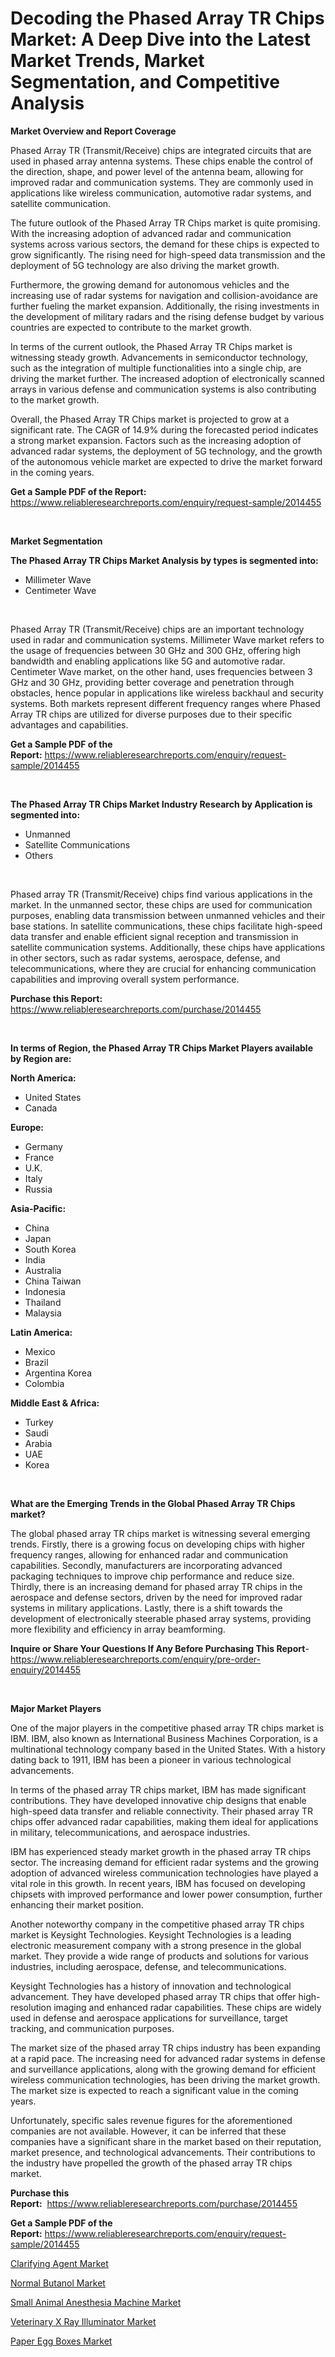 <p><h1>Decoding the Phased Array TR Chips Market: A Deep Dive into the Latest Market Trends, Market Segmentation, and Competitive Analysis</h1></p><p><strong>Market Overview and Report Coverage</strong></p>
<p><p>Phased Array TR (Transmit/Receive) chips are integrated circuits that are used in phased array antenna systems. These chips enable the control of the direction, shape, and power level of the antenna beam, allowing for improved radar and communication systems. They are commonly used in applications like wireless communication, automotive radar systems, and satellite communication.</p><p>The future outlook of the Phased Array TR Chips market is quite promising. With the increasing adoption of advanced radar and communication systems across various sectors, the demand for these chips is expected to grow significantly. The rising need for high-speed data transmission and the deployment of 5G technology are also driving the market growth.</p><p>Furthermore, the growing demand for autonomous vehicles and the increasing use of radar systems for navigation and collision-avoidance are further fueling the market expansion. Additionally, the rising investments in the development of military radars and the rising defense budget by various countries are expected to contribute to the market growth.</p><p>In terms of the current outlook, the Phased Array TR Chips market is witnessing steady growth. Advancements in semiconductor technology, such as the integration of multiple functionalities into a single chip, are driving the market further. The increased adoption of electronically scanned arrays in various defense and communication systems is also contributing to the market growth.</p><p>Overall, the Phased Array TR Chips market is projected to grow at a significant rate. The CAGR of 14.9% during the forecasted period indicates a strong market expansion. Factors such as the increasing adoption of advanced radar systems, the deployment of 5G technology, and the growth of the autonomous vehicle market are expected to drive the market forward in the coming years.</p></p>
<p><strong>Get a Sample PDF of the Report:</strong> <a href="https://www.reliableresearchreports.com/enquiry/request-sample/2014455">https://www.reliableresearchreports.com/enquiry/request-sample/2014455</a></p>
<p>&nbsp;</p>
<p><strong>Market Segmentation</strong></p>
<p><strong>The Phased Array TR Chips Market Analysis by types is segmented into:</strong></p>
<p><ul><li>Millimeter Wave</li><li>Centimeter Wave</li></ul></p>
<p>&nbsp;</p>
<p><p>Phased Array TR (Transmit/Receive) chips are an important technology used in radar and communication systems. Millimeter Wave market refers to the usage of frequencies between 30 GHz and 300 GHz, offering high bandwidth and enabling applications like 5G and automotive radar. Centimeter Wave market, on the other hand, uses frequencies between 3 GHz and 30 GHz, providing better coverage and penetration through obstacles, hence popular in applications like wireless backhaul and security systems. Both markets represent different frequency ranges where Phased Array TR chips are utilized for diverse purposes due to their specific advantages and capabilities.</p></p>
<p><strong>Get a Sample PDF of the Report:</strong>&nbsp;<a href="https://www.reliableresearchreports.com/enquiry/request-sample/2014455">https://www.reliableresearchreports.com/enquiry/request-sample/2014455</a></p>
<p>&nbsp;</p>
<p><strong>The Phased Array TR Chips Market Industry Research by Application is segmented into:</strong></p>
<p><ul><li>Unmanned</li><li>Satellite Communications</li><li>Others</li></ul></p>
<p>&nbsp;</p>
<p><p>Phased array TR (Transmit/Receive) chips find various applications in the market. In the unmanned sector, these chips are used for communication purposes, enabling data transmission between unmanned vehicles and their base stations. In satellite communications, these chips facilitate high-speed data transfer and enable efficient signal reception and transmission in satellite communication systems. Additionally, these chips have applications in other sectors, such as radar systems, aerospace, defense, and telecommunications, where they are crucial for enhancing communication capabilities and improving overall system performance.</p></p>
<p><strong>Purchase this Report:</strong>&nbsp; <a href="https://www.reliableresearchreports.com/purchase/2014455">https://www.reliableresearchreports.com/purchase/2014455</a></p>
<p>&nbsp;</p>
<p><strong>In terms of Region, the Phased Array TR Chips Market Players available by Region are:</strong></p>
<p>
    <p> <strong> North America: </strong>
        <ul>
            <li>United States</li>
            <li>Canada</li>
        </ul>
        </p> 
    <p> <strong> Europe: </strong>
        <ul>
            <li>Germany</li>
            <li>France</li>
            <li>U.K.</li>
            <li>Italy</li>
            <li>Russia</li>
        </ul>
        </p> 
    <p> <strong> Asia-Pacific: </strong>
        <ul>
            <li>China</li>
            <li>Japan</li>
            <li>South Korea</li>
            <li>India</li>
            <li>Australia</li>
            <li>China Taiwan</li>
            <li>Indonesia</li>
            <li>Thailand</li>
            <li>Malaysia</li>
        </ul>
        </p> 
    <p> <strong> Latin America: </strong>
        <ul>
            <li>Mexico</li>
            <li>Brazil</li>
            <li>Argentina Korea</li>
            <li>Colombia</li>
        </ul>
        </p> 
    <p> <strong> Middle East & Africa: </strong>
        <ul>
            <li>Turkey</li>
            <li>Saudi</li>
            <li>Arabia</li>
            <li>UAE</li>
            <li>Korea</li>
        </ul>
    </p>
    </p>
<p>&nbsp;</p>
<p><strong>What are the Emerging Trends in the Global Phased Array TR Chips market?</strong></p>
<p><p>The global phased array TR chips market is witnessing several emerging trends. Firstly, there is a growing focus on developing chips with higher frequency ranges, allowing for enhanced radar and communication capabilities. Secondly, manufacturers are incorporating advanced packaging techniques to improve chip performance and reduce size. Thirdly, there is an increasing demand for phased array TR chips in the aerospace and defense sectors, driven by the need for improved radar systems in military applications. Lastly, there is a shift towards the development of electronically steerable phased array systems, providing more flexibility and efficiency in array beamforming.</p></p>
<p><strong>Inquire or Share Your Questions If Any Before Purchasing This Report</strong>- <a href="https://www.reliableresearchreports.com/enquiry/pre-order-enquiry/2014455">https://www.reliableresearchreports.com/enquiry/pre-order-enquiry/2014455</a></p>
<p>&nbsp;</p>
<p><strong>Major Market Players</strong></p>
<p><p>One of the major players in the competitive phased array TR chips market is IBM. IBM, also known as International Business Machines Corporation, is a multinational technology company based in the United States. With a history dating back to 1911, IBM has been a pioneer in various technological advancements.</p><p>In terms of the phased array TR chips market, IBM has made significant contributions. They have developed innovative chip designs that enable high-speed data transfer and reliable connectivity. Their phased array TR chips offer advanced radar capabilities, making them ideal for applications in military, telecommunications, and aerospace industries.</p><p>IBM has experienced steady market growth in the phased array TR chips sector. The increasing demand for efficient radar systems and the growing adoption of advanced wireless communication technologies have played a vital role in this growth. In recent years, IBM has focused on developing chipsets with improved performance and lower power consumption, further enhancing their market position.</p><p>Another noteworthy company in the competitive phased array TR chips market is Keysight Technologies. Keysight Technologies is a leading electronic measurement company with a strong presence in the global market. They provide a wide range of products and solutions for various industries, including aerospace, defense, and telecommunications.</p><p>Keysight Technologies has a history of innovation and technological advancement. They have developed phased array TR chips that offer high-resolution imaging and enhanced radar capabilities. These chips are widely used in defense and aerospace applications for surveillance, target tracking, and communication purposes.</p><p>The market size of the phased array TR chips industry has been expanding at a rapid pace. The increasing need for advanced radar systems in defense and surveillance applications, along with the growing demand for efficient wireless communication technologies, has been driving the market growth. The market size is expected to reach a significant value in the coming years.</p><p>Unfortunately, specific sales revenue figures for the aforementioned companies are not available. However, it can be inferred that these companies have a significant share in the market based on their reputation, market presence, and technological advancements. Their contributions to the industry have propelled the growth of the phased array TR chips market.</p></p>
<p><strong>Purchase this Report:</strong>&nbsp;&nbsp;<a href="https://www.reliableresearchreports.com/purchase/2014455">https://www.reliableresearchreports.com/purchase/2014455</a></p>
<p></p>
<p><strong>Get a Sample PDF of the Report:</strong>&nbsp;<a href="https://www.reliableresearchreports.com/enquiry/request-sample/2014455">https://www.reliableresearchreports.com/enquiry/request-sample/2014455</a></p>
<p><p><a href="https://medium.com/@jensenklein/clarifying-agent-market-analysis-and-sze-forecasted-for-period-from-2023-to-2030-41c19a30005d">Clarifying Agent Market</a></p><p><a href="https://medium.com/@vivianejast/normal-butanol-market-exploring-market-share-market-trends-and-future-growth-5ad72c16bd90">Normal Butanol Market</a></p><p><a href="https://github.com/Chiragrp25/Market-Research-Report-List-1/blob/main/small-animal-anesthesia-machine-market.md">Small Animal Anesthesia Machine Market</a></p><p><a href="https://github.com/YashRP12/Market-Research-Report-List-1/blob/main/veterinary-x-ray-illuminator-market.md">Veterinary X Ray Illuminator Market</a></p><p><a href="https://www.linkedin.com/pulse/paper-egg-boxes-market-size-growth-forecast-from-2023--0f8qf/">Paper Egg Boxes Market</a></p></p>